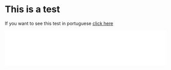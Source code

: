 <!--
**WallysFerreira/WallysFerreira** is a ✨ _special_ ✨ repository because its `README.md` (this file) appears on your GitHub profile.

Here are some ideas to get you started:

- 🔭 I’m currently working on ...
- 🌱 I’m currently learning ...
- 👯 I’m looking to collaborate on ...
- 🤔 I’m looking for help with ...
- 💬 Ask me about ...
- 📫 How to reach me: ...
- 😄 Pronouns: ...
- ⚡ Fun fact: ...

colocar os metrics dentro de um menu escondivel
-->

# This is a test

<p>If you want to see this test in portuguese <u href="/index.md">click here</u></p>

![Metrics](/languages.svg)
